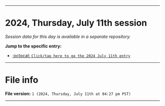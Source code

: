 
***

# 2024, Thursday, July 11th session

_Session data for this day is available in a separate repository._

**Jump to the specific entry:**

- [:octocat: `Click/tap here to go the 2024 July 11th entry`](https://github.com/seanpm2001/SeansLifeArchive_Images_TinyTower_Y2024/tree/SeansLifeArchive_Images_TinyTower_Y2024_Main-dev/2024/07_July/11/)

***

# File info

**File version:** `1 (2024, Thursday, July 11th at 04:27 pm PST)`

***
